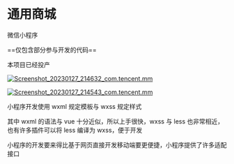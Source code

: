 # 通用商城

微信小程序

==仅包含部分参与开发的代码==

本项目已经投产

[![Screenshot_20230127_214632_com.tencent.mm](https://camo.githubusercontent.com/3a559c0107031583a993e26041fe2c2e64ef36ff0446cd92026ffcb6ecbfa955/68747470733a2f2f67636f72652e6a7364656c6976722e6e65742f67682f5869614d696e67597537372f4d792d4d61726b646f776e2d506963747572652f696d672f3230323330313237323134373432342e6a7067)](https://camo.githubusercontent.com/3a559c0107031583a993e26041fe2c2e64ef36ff0446cd92026ffcb6ecbfa955/68747470733a2f2f67636f72652e6a7364656c6976722e6e65742f67682f5869614d696e67597537372f4d792d4d61726b646f776e2d506963747572652f696d672f3230323330313237323134373432342e6a7067)

[![Screenshot_20230127_214543_com.tencent.mm](https://camo.githubusercontent.com/9aef9851816f3bc30532600575a5e6db34870a78034b30d18da2001cb541cc45/68747470733a2f2f67636f72652e6a7364656c6976722e6e65742f67682f5869614d696e67597537372f4d792d4d61726b646f776e2d506963747572652f696d672f3230323330313237323134373835322e6a7067)](https://camo.githubusercontent.com/9aef9851816f3bc30532600575a5e6db34870a78034b30d18da2001cb541cc45/68747470733a2f2f67636f72652e6a7364656c6976722e6e65742f67682f5869614d696e67597537372f4d792d4d61726b646f776e2d506963747572652f696d672f3230323330313237323134373835322e6a7067)

小程序开发使用 wxml 规定模板与 wxss 规定样式

其中 wxml 的语法与 vue 十分近似，所以上手很快，wxss 与 less 也非常相近，也有许多插件可以将 less 编译为 wxss，便于开发

小程序的开发要来得比基于网页直接开发移动端要更便捷，小程序提供了许多适配接口